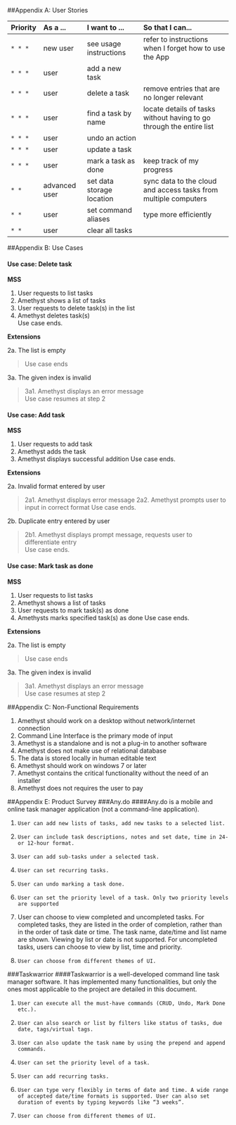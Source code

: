 ##Appendix A: User Stories

Priority | As a ... | I want to ... | So that I can...
-------- | :--------| :------------ | :-----------
`* * *`  | new user | see usage instructions | refer to instructions when I forget how to use the App
`* * *`  | user | add a new task |
`* * *`  | user | delete a task | remove entries that are no longer relevant
`* * *`  | user | find a task by name | locate details of tasks without having to go through the entire list
`* * *` | user | undo an action |
`* * *` | user  | update a task |
`* * *` | user | mark a task as done | keep track of my progress
`* *`   | advanced user | set data storage location | sync data to the cloud and access tasks from multiple computers
`* *` | user | set command aliases | type more efficiently
`* *` | user | clear all tasks |

##Appendix B: Use Cases

#### Use case: Delete task

**MSS**

1. User requests to list tasks
2. Amethyst shows a list of tasks
3. User requests to delete task(s) in the list
4. Amethyst deletes task(s) <br>
Use case ends.

**Extensions**

2a. The list is empty

> Use case ends

3a. The given index is invalid

> 3a1. Amethyst displays an error message <br>
  Use case resumes at step 2

#### Use case: Add task

**MSS**

1. User requests to add task
2. Amethyst adds the task
3. Amethyst displays successful addition
Use case ends.

**Extensions**

2a. Invalid format entered by user

> 2a1. Amethyst displays error message
> 2a2. Amethyst prompts user to input in correct format
  Use case ends.

2b. Duplicate entry entered by user

> 2b1. Amethyst displays prompt message, requests user to differentiate entry <br>
  Use case ends.

#### Use case: Mark task as done

**MSS**

1. User requests to list tasks
2. Amethyst shows a list of tasks
3. User requests to mark task(s) as done
4. Amethysts marks specified task(s) as done
Use case ends.

**Extensions**

2a. The list is empty

> Use case ends

3a. The given index is invalid

> 3a1. Amethyst displays an error message <br>
  Use case resumes at step 2

##Appendix C: Non-Functional Requirements
1. Amethyst should work on a desktop without network/internet connection
2. Command Line Interface is the primary mode of input
3. Amethyst is a standalone and is not a plug-in to another software
4. Amethyst does not make use of relational database
5. The data is stored locally in human editable text
6. Amethyst should work on windows 7 or later
7. Amethyst contains the critical functionality without the need of an installer
8. Amethyst does not requires the user to pay


##Appendix E: Product Survey
###Any.do
####Any.do is a mobile and online task manager application (not a command-line application).
1.     User can add new lists of tasks, add new tasks to a selected list.
2.     User can include task descriptions, notes and set date, time in 24- or 12-hour format.
3.     User can add sub-tasks under a selected task.
4.     User can set recurring tasks.
5.     User can undo marking a task done.
6.     User can set the priority level of a task. Only two priority levels are supported
7.    User can choose to view completed and uncompleted tasks. For completed tasks, they are listed in the order of completion, rather than in the order of task date or time. The task name, date/time and list name are shown. Viewing by list or date is not supported. For uncompleted tasks, users can choose to view by list, time and priority.
8.     User can choose from different themes of UI.
 
###Taskwarrior
####Taskwarrior is a well-developed command line task manager software. It has implemented many functionalities, but only the ones most applicable to the project are detailed in this document.
1.     User can execute all the must-have commands (CRUD, Undo, Mark Done etc.).
2.     User can also search or list by filters like status of tasks, due date, tags/virtual tags.
3.     User can also update the task name by using the prepend and append commands.
4.     User can set the priority level of a task.
5.     User can add recurring tasks.
6.     User can type very flexibly in terms of date and time. A wide range of accepted date/time formats is supported. User can also set duration of events by typing keywords like “3 weeks”.
7.     User can choose from different themes of UI.

